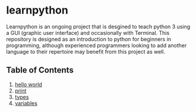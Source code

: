 # learnpython

Learnpython is an ongoing project that is desgined to teach python 3 using a GUI (graphic user interface) and occasionally with Terminal. This repository is designed as an introduction to python for beginners in programming, although experienced programmers looking to add another language to their repertoire may benefit from this project as well.

## Table of Contents
1.  [hello world][helloworld-page]
2.  [print][print-page]
3.  [types][type-page]
4.  [variables][variable-page]

<!-- Identifiers -->
[helloworld-page]: https://github.com/melaniesifen/learnpython/blob/master/helloworld.md
[print-page]: https://github.com/melaniesifen/learnpython/blob/master/print.md
[type-page]: https://github.com/melaniesifen/learnpython/blob/master/types.md
[variable-page]: https://github.com/melaniesifen/learnpython/blob/master/variables.md

